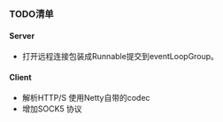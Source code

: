 ### TODO清单
#### Server
* 打开远程连接包装成Runnable提交到eventLoopGroup。
#### Client
* 解析HTTP/S 使用Netty自带的codec
* 增加SOCK5 协议